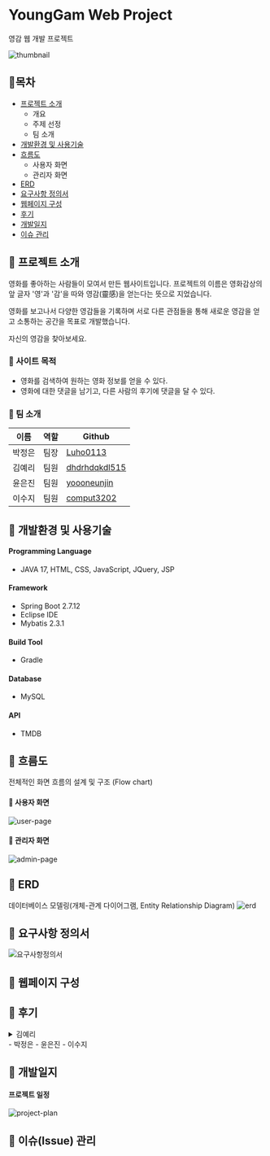# YoungGam Web Project
영감 웹 개발 프로젝트


![thumbnail](https://github.com/Luho0113/yg_project/assets/65997312/d922740f-efe3-4f7c-b84e-490ad0efa933)




## 🍊목차
* [프로젝트 소개](#🍊-프로젝트-소개)
  - 개요
  - 주제 선정
  - 팀 소개   
* [개발환경 및 사용기술](#🍊-개발환경-및-사용기술)
* [흐름도](#🍊-흐름도)
  - 사용자 화면
  - 관리자 화면
* [ERD](#🍊-ERD)
* [요구사항 정의서](#🍊-요구사항-정의서)
* [웹페이지 구성](#🍊-웹페이지-구성)
* [후기](#🍊-후기)
* [개발일지](#🍊-개발일지)
* [이슈 관리](#🍊-이슈-관리)




## 🍊 프로젝트 소개
영화를 좋아하는 사람들이 모여서 만든 웹사이트입니다. 프로젝트의 이름은 영화감상의 앞 글자 '영'과 '감'을 따와 영감(靈感)을 얻는다는 뜻으로 지었습니다.

영화를 보고나서 다양한 영감들을 기록하며 서로 다른 관점들을 통해 새로운 영감을 얻고 소통하는 공간을 목표로 개발했습니다. 

자신의 영감을 찾아보세요.


### 🌱 사이트 목적
- 영화를 검색하여 원하는 영화 정보를 얻을 수 있다.
- 영화에 대한 댓글을 남기고, 다른 사람의 후기에 댓글을 달 수 있다.


### 👴 팀 소개
| 이름 | 역할 | Github |
|----|-----|------------|
| 박정은 | 팀장 | [Luho0113](https://github.com/Luho0113) |
| 김예리 | 팀원 | [dhdrhdqkdl515](https://github.com/dhdrhdqkdl515) |
| 윤은진 | 팀원 | [yoooneunjin](https://github.com/yoooneunjin) |
| 이수지 | 팀원 | [comput3202](https://github.com/comput3202) |




## 🍊 개발환경 및 사용기술


#### Programming Language
  - JAVA 17, HTML, CSS, JavaScript, JQuery, JSP
#### Framework
  - Spring Boot 2.7.12
  - Eclipse IDE
  - Mybatis 2.3.1
#### Build Tool
  - Gradle
#### Database
  - MySQL
#### API
  - TMDB
 
 
 
 
## 🍊 흐름도
전체적인 화면 흐름의 설계 및 구조 (Flow chart)

#### 🌱 사용자 화면
![user-page](https://github.com/Luho0113/yg_project/assets/65997312/b2447d00-af5a-45ae-8366-acbd5c40f01c)

#### 🌱 관리자 화면
![admin-page](https://github.com/Luho0113/yg_project/assets/65997312/668e2137-2eda-4cbe-a3f6-529b11b7c91c)




## 🍊 ERD 
데이터베이스 모델링(개체-관계 다이어그램, Entity Relationship Diagram)
![erd](https://github.com/Luho0113/yg_project/assets/65997312/d84e6b73-86ce-4ffd-b0aa-bc66b5247908)




## 🍊 요구사항 정의서
![요구사항정의서](https://github.com/Luho0113/yg_project/assets/65997312/d3b147b3-1a63-4ebf-8e56-af29ac65680e)




## 🍊 웹페이지 구성




## 🍊 후기
<details>
<summary>김예리</summary>
아무 것도 없는 무의 상태에서 유를 창조해 낸 팀원들 정말 자랑스럽습니다.<br>
모르는 것이 있으면 서로 적극적으로 도와주고 훈훈했습니다.<br>
수차례 고난과 역경이 있었지만, 다들 구현을 해내는 모습에 뿌듯했습니다.<br>
이 프로젝트를 시작으로, 앞으로 팀원들 모두 커리어가 승승장구하길 진심으로 바랍니다.
</details>
- 박정은
- 윤은진
- 이수지




## 🍊 개발일지




#### 프로젝트 일정
![project-plan](https://github.com/Luho0113/yg_project/assets/65997312/7ce19e61-d910-461a-a3fd-ddffed343638)
 



## 🍊 이슈(Issue) 관리


